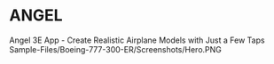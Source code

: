 # ANGEL
Angel 3E App - Create Realistic Airplane Models with Just a Few Taps
Sample-Files/Boeing-777-300-ER/Screenshots/Hero.PNG
